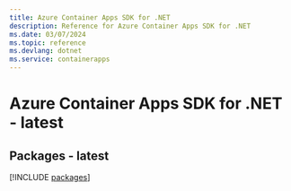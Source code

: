 ```yaml
---
title: Azure Container Apps SDK for .NET
description: Reference for Azure Container Apps SDK for .NET
ms.date: 03/07/2024
ms.topic: reference
ms.devlang: dotnet
ms.service: containerapps
---
```

# Azure Container Apps SDK for .NET - latest
## Packages - latest
[!INCLUDE [packages](container-apps-index.md)]